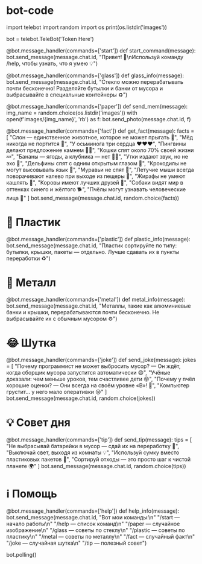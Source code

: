 # bot-code
import telebot
import random
import os
print(os.listdir('images'))

bot = telebot.TeleBot('Token Here')

@bot.message_handler(commands=['start'])
def start_command(message):
    bot.send_message(message.chat.id, "Привет! 🙌\nИспользуй команду /help, чтобы узнать, что я умею 💡")

@bot.message_handler(commands=['glass'])
def glass_info(message):
    bot.send_message(message.chat.id, "Стекло можно перерабатывать почти бесконечно! Разделяйте бутылки и банки от мусора и выбрасывайте в специальные контейнеры ♻️")

@bot.message_handler(commands=['paper'])
def send_mem(message):
    img_name = random.choice(os.listdir('images'))
    with open(f'images/{img_name}', 'rb') as f:
        bot.send_photo(message.chat.id, f)

@bot.message_handler(commands=['fact'])
def get_fact(message):
    facts = [
        "Слон — единственное животное, которое не может прыгать 🐘",
        "Мёд никогда не портится 🍯",
        "У осьминога три сердца ❤️❤️❤️",
        "Пингвины делают предложение камнем 💍🐧",
        "Кошки спят около 70% своей жизни 💤",
        "Бананы — ягоды, а клубника — нет 🍌🍓",
        "Утки издают звук, но не эхо 🦆",
        "Дельфины спят с одним открытым глазом 🐬",
        "Крокодилы не могут высовывать язык 🐊",
        "Муравьи не спят 🐜",
        "Летучие мыши всегда поворачивают налево при выходе из пещеры 🦇",
        "Жирафы не умеют кашлять 🦒",
        "Коровы имеют лучших друзей 🐄",
        "Собаки видят мир в оттенках синего и жёлтого 🐕",
        "Пчёлы могут узнавать человеческие лица 🐝"
    ]
    bot.send_message(message.chat.id, random.choice(facts))

# 🧴 Пластик
@bot.message_handler(commands=['plastic'])
def plastic_info(message):
    bot.send_message(message.chat.id, "Пластик сортируйте по типу: бутылки, крышки, пакеты — отдельно. Лучше сдавать их в пункты переработки ♻️")

# 🧲 Металл
@bot.message_handler(commands=['metal'])
def metal_info(message):
    bot.send_message(message.chat.id, "Металлы, такие как алюминиевые банки и крышки, перерабатываются почти бесконечно. Не выбрасывайте их с обычным мусором ⚙️")

# 😂 Шутка
@bot.message_handler(commands=['joke'])
def send_joke(message):
    jokes = [
        "Почему программист не может выбросить мусор? — Он ждёт, когда сборщик мусора запустится автоматически 😄",
        "Учёные доказали: чем меньше уроков, тем счастливее дети 😜",
        "Почему у пчёл хорошие оценки? — Они всегда на своём уровне «B»! 🐝",
        "Компьютер грустит... у него мало оперативки 😢"
    ]
    bot.send_message(message.chat.id, random.choice(jokes))

# 💡 Совет дня
@bot.message_handler(commands=['tip'])
def send_tip(message):
    tips = [
        "Не выбрасывай батарейки в мусор — сдай их на переработку 🔋",
        "Выключай свет, выходя из комнаты 💡",
        "Используй сумку вместо пластиковых пакетов 👜",
        "Сортируй отходы — это просто шаг к чистой планете 🌍"
    ]
    bot.send_message(message.chat.id, random.choice(tips))

# ℹ️ Помощь
@bot.message_handler(commands=['help'])
def help_info(message):
    bot.send_message(message.chat.id,
                     "Вот мои команды:\n"
                     "/start — начало работы\n"
                     "/help — список команд\n"
                     "/paper — случайное изображение\n"
                     "/glass — советы по стеклу\n"
                     "/plastic — советы по пластику\n"
                     "/metal — советы по металлу\n"
                     "/fact — случайный факт\n"
                     "/joke — случайная шутка\n"
                     "/tip — полезный совет")

bot.polling()
